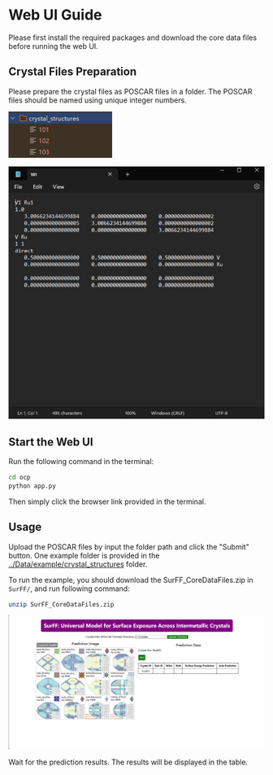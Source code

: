 # Web UI Guide
Please first install the required packages and download the core data files before running the web UI.

## Crystal Files Preparation
Please prepare the crystal files as POSCAR files in a folder.
The POSCAR files should be named using unique integer numbers.

![img0](app_img/img.png) 

![img1](app_img/img_1.png)


## Start the Web UI
Run the following command in the terminal:
```bash
cd ocp
python app.py
```
Then simply click the browser link provided in the terminal.

## Usage

Upload the POSCAR files by input the folder path and click the "Submit" button.
One example folder is provided in the [../Data/example/crystal_structures](../Data/example/crystal_structures) folder.

To run the example, you should download the SurFF_CoreDataFiles.zip in `SurFF/`, and run following command:

```bash
unzip SurFF_CoreDataFiles.zip
```

![img2](app_img/img_2.png)

Wait for the prediction results. The results will be displayed in the table.